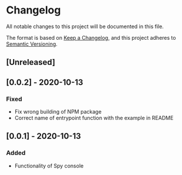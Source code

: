 # Changelog

All notable changes to this project will be documented in this file.

The format is based on [Keep a Changelog](https://keepachangelog.com/en/1.0.0/),
and this project adheres to [Semantic Versioning](https://semver.org/spec/v2.0.0.html).

## [Unreleased]

## [0.0.2] - 2020-10-13

### Fixed

- Fix wrong building of NPM package
- Correct name of entrypoint function with the example in README

## [0.0.1] - 2020-10-13

### Added

- Functionality of Spy console
